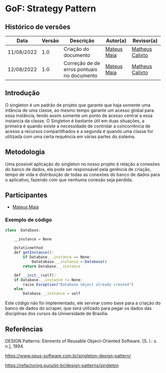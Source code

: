# GoF: Strategy Pattern

## Histórico de versões

| Data       | Versão | Descrição            | Autor(a)                                                    | Revisor(a)                               |
| ---------- | ------ | -------------------- | ----------------------------------------------------------- | ---------------------------------------- |
| 11/08/2022 | 1.0    | Criação do documento | [Mateus Maia](https://github.com/mateusmaiamaia) | [Matheus Calixto](https://github.com/matheuscvp) |
| 12/08/2022 | 1.0    | Correção de de erros pontuais no documento | [Mateus Maia](https://github.com/mateusmaiamaia) | [Matheus Calixto](https://github.com/matheuscvp) |

## Introdução

O singleton é um padrão de projeto que garante que haja somente uma intância de uma classe, ao mesmo tempo garante um acesso global para essa instância, tendo assim somente um ponto de acesso central a essa instancia da classe. O Singleton é bastante útil em duas situações, a primeira é quando existe a necessidade de controlar a concorrência de acesso a recursos compartilhados e a segunda é quando uma classe for utilizada com uma certa requência em várias partes do sistema.

## Metodologia

Uma possível aplicação do singleton no nosso projeto é relação a conexões do banco de dados, ela pode ser responsável pela gerência de criação, tempo de vida e distribuição de todas as conexões do banco de dados para o aplicativo, fazendo com que nenhuma conexão seja perdida. 

## Participantes

- [Mateus Maia](https://github.com/mateusmaiamaia)

### Exemplo de código

```ts
class  Database:

    __instance = None

    @staticmethod
    def getInstance():
        if Database.__instance == None:
            Datatabase.__instance = Database()
        return Database.__instance

    def __init__(self):
    if Database.__instance != None:
        raise Exception("Database object already created")
    else:
        Database.__instance = self

```

Este código não foi implementado, ele servirar como base para a criação do banco de dados do scraper, que será utilizado para pegar os dados das disciplinas dos cursos da Universidade de Brasília.

## Referências

DESIGN Patterns: Elements of Reusable Object-Oriented Software. [S. l.: s. n.], 1994.

https://www.opus-software.com.br/singleton-design-pattern/

https://refactoring.guru/pt-br/design-patterns/singleton
